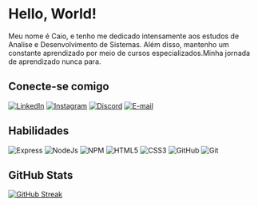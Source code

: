 # Hello, World!

Meu nome é Caio, e tenho me dedicado intensamente aos estudos de Analise e Desenvolvimento de Sistemas. Além disso, mantenho um constante aprendizado por meio de cursos especializados.Minha jornada de aprendizado nunca para.

## Conecte-se comigo

[![LinkedIn](https://img.shields.io/badge/LinkedIn-000?style=for-the-badge&logo=linkedin&logoColor=0E76A8)](https://www.linkedin.com/in/caiokaway/)
[![Instagram](https://img.shields.io/badge/Instagram-000?style=for-the-badge&logo=instagram)](https://www.instagram.com/caiokwy/)
[![Discord](https://img.shields.io/badge/Discord-%23333.svg?logo=discord&logoColor=white)](http://discord.com/users/nostrilsck) 
[![E-mail](https://img.shields.io/badge/Gmail-%23DD0031.svg?&logo=gmail&logoColor=white)](mailto:caiokaway@gmail.com)

## Habilidades


![Express](https://img.shields.io/badge/Express%20js-000000?style=for-the-badge&logo=express&logoColor=white)
![NodeJs](https://img.shields.io/badge/Node%20js-339933?style=for-the-badge&logo=nodedotjs&logoColor=white)
![NPM](https://img.shields.io/badge/NPM-%23CB3837.svg?style=for-the-badge&logo=npm&logoColor=white)
![HTML5](https://img.shields.io/badge/HTML5-E34F26?style=for-the-badge&logo=html5&logoColor=white)
![CSS3](https://img.shields.io/badge/CSS3-1572B6?style=for-the-badge&logo=css3&logoColor=white)
![GitHub](https://img.shields.io/badge/GitHub-000?style=for-the-badge&logo=github&logoColor=30A3DC)
![Git](https://img.shields.io/badge/GIT-E44C30?style=for-the-badge&logo=git&logoColor=white) 

## GitHub Stats


[![GitHub Streak](https://streak-stats.demolab.com/?user=CaioKWY&theme=bear&background=000&border=30A3DC&dates=FFF)](https://git.io/streak-stats)


